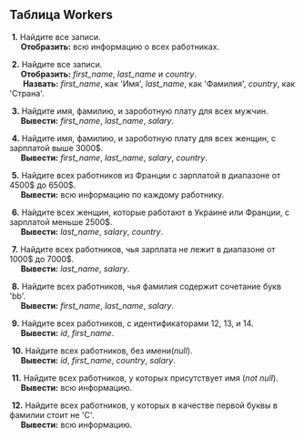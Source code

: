 ## Таблица Workers

&nbsp;**1.** Найдите все записи.
<br>&nbsp;&nbsp;&nbsp;&nbsp; **Отобразить:** всю информацию о всех работниках.

&nbsp;**2.** Найдите все записи. 
<br>&nbsp;&nbsp;&nbsp;&nbsp;&nbsp;**Отобразить:** *first_name*, *last_name* и *country*. 
<br>&nbsp;&nbsp;&nbsp;&nbsp;&nbsp; **Назвать:** *first_name*, как 'Имя', *last_name*, как 'Фамилия', *country*, как 'Страна'.

&nbsp;**3.** Найдите имя, фамилию, и зароботную плату для всех мужчин. 
<br>&nbsp;&nbsp;&nbsp;&nbsp;&nbsp;**Вывести:** *first_name*, *last_name*, *salary*.

&nbsp;**4.** Найдите имя, фамилию, и зароботную плату для всех женщин, с зарплатой выше 3000$. 
<br>&nbsp;&nbsp;&nbsp;&nbsp; **Вывести:** *first_name*, *last_name*, *salary*, *country*.

&nbsp;**5.** Найдите всех работников из Франции с зарплатой в диапазоне от 4500$ до 6500$. 
<br>&nbsp;&nbsp;&nbsp;&nbsp; **Вывести:** всю информацию по каждому работнику.

&nbsp;**6.** Найдите всех женщин, которые работают в Украине или Франции, с зарплатой меньше 2500$. 
<br>&nbsp;&nbsp;&nbsp;&nbsp; **Вывести:** *last_name*, *salary*, *country*.

&nbsp;**7.** Найдите всех работников, чья зарплата не лежит в диапазоне от 1000$ до 7000$. 
<br>&nbsp;&nbsp;&nbsp;&nbsp; **Вывести:** *last_name*, *salary*.

&nbsp;**8.** Найдите всех работников, чья фамилия содержит сочетание букв 'bb'. 
<br>&nbsp;&nbsp;&nbsp;&nbsp; **Вывести:** *first_name*, *last_name*, *salary*.

&nbsp;**9.** Найдите всех работников, c идентификаторами 12, 13, и 14. 
<br>&nbsp;&nbsp;&nbsp;&nbsp; **Вывести:** *id*, *first_name*.

&nbsp;**10.** Найдите всех работников, без имени(*null*). 
<br>&nbsp;&nbsp;&nbsp;&nbsp; **Вывести:** *id*, *first_name*, *country*, *salary*.

&nbsp;**11.** Найдите всех работников, у которых присутствует имя (*not null*). 
<br>&nbsp;&nbsp;&nbsp;&nbsp; **Вывести:** всю информацию.

&nbsp;**12.** Найдите всех работников, у которых в качестве первой буквы в фамилии стоит не 'C'. 
<br>&nbsp;&nbsp;&nbsp;&nbsp; **Вывести:** всю информацию.
